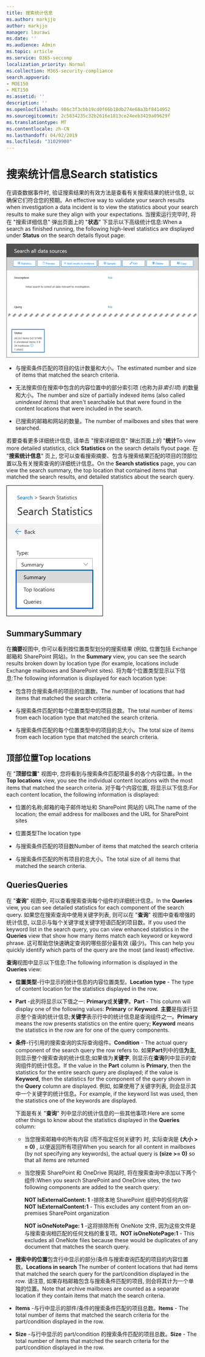 ```yaml
---
title: 搜索统计信息
ms.author: markjjo
author: markjjo
manager: laurawi
ms.date: ''
ms.audience: Admin
ms.topic: article
ms.service: O365-seccomp
localization_priority: Normal
ms.collection: M365-security-compliance
search.appverid:
- MOE150
- MET150
ms.assetid: ''
description: ''
ms.openlocfilehash: 986c3f3cbb19cd0f66b18db274e68a3bf8414952
ms.sourcegitcommit: 2c5834235c32b2616e1813ce24eeb3419a09629f
ms.translationtype: MT
ms.contentlocale: zh-CN
ms.lasthandoff: 04/02/2019
ms.locfileid: "31029900"
---
```

# <a name="search-statistics"></a><span data-ttu-id="858c0-102">搜索统计信息</span><span class="sxs-lookup"><span data-stu-id="858c0-102">Search statistics</span></span>

<span data-ttu-id="858c0-103">在调查数据事件时, 验证搜索结果的有效方法是查看有关搜索结果的统计信息, 以确保它们符合您的预期。</span><span class="sxs-lookup"><span data-stu-id="858c0-103">An effective way to validate your search results when investigation a data incident is to view the statistics about your search results to make sure they align with your expectations.</span></span> <span data-ttu-id="858c0-104">当搜索运行完毕时, 将在 "搜索详细信息" 弹出页面上的 "**状态**" 下显示以下高级统计信息:</span><span class="sxs-lookup"><span data-stu-id="858c0-104">When a search as finished running, the following high-level statistics are displayed under **Status** on the search details flyout page:</span></span>

![在 "搜索详细信息" 弹出页面上搜索 statisics](../media/SearchDetailsFlyout.png)

- <span data-ttu-id="858c0-106">与搜索条件匹配的项目的估计数量和大小。</span><span class="sxs-lookup"><span data-stu-id="858c0-106">The estimated number and size of items that matched the search criteria.</span></span>

- <span data-ttu-id="858c0-107">无法搜索但在搜索中包含的内容位置中的部分索引项 (也称为非*索引项*) 的数量和大小。</span><span class="sxs-lookup"><span data-stu-id="858c0-107">The number and size of partially indexed items (also called *unindexed items*) that aren't searchable but that were found in the content locations that were included in the search.</span></span>

- <span data-ttu-id="858c0-108">已搜索的邮箱和网站的数量。</span><span class="sxs-lookup"><span data-stu-id="858c0-108">The number of mailboxes and sites that were searched.</span></span>

<span data-ttu-id="858c0-109">若要查看更多详细统计信息, 请单击 "搜索详细信息" 弹出页面上的 "**统计**</span><span class="sxs-lookup"><span data-stu-id="858c0-109">To view more detailed statistics, click **Statistics** on the search details flyout page.</span></span> <span data-ttu-id="858c0-110">在 "**搜索统计信息**" 页上, 您可以查看搜索摘要、包含与搜索结果匹配的项目的顶部位置以及有关搜索查询的详细统计信息。</span><span class="sxs-lookup"><span data-stu-id="858c0-110">On the **Search statistics** page, you can view the search summary, the top location that contained items that matched the search results, and detailed statistics about the search query.</span></span>

![搜索统计信息下拉列表](../media/SearchStatisticsDropDownList.png)

## <a name="summary"></a><span data-ttu-id="858c0-112">Summary</span><span class="sxs-lookup"><span data-stu-id="858c0-112">Summary</span></span>

<span data-ttu-id="858c0-113">在**摘要**视图中, 你可以看到按位置类型划分的搜索结果 (例如, 位置包括 Exchange 邮箱和 SharePoint 网站)。</span><span class="sxs-lookup"><span data-stu-id="858c0-113">In the **Summary** view, you can see the search results broken down by location type (for example, locations include Exchange mailboxes and SharePoint sites).</span></span> <span data-ttu-id="858c0-114">将为每个位置类型显示以下信息:</span><span class="sxs-lookup"><span data-stu-id="858c0-114">The following information is displayed for each location type:</span></span>

- <span data-ttu-id="858c0-115">包含符合搜索条件的项目的位置数。</span><span class="sxs-lookup"><span data-stu-id="858c0-115">The number of locations that had items that matched the search criteria.</span></span>

- <span data-ttu-id="858c0-116">与搜索条件匹配的每个位置类型中的项目总数。</span><span class="sxs-lookup"><span data-stu-id="858c0-116">The total number of items from each location type that matched the search criteria.</span></span>

- <span data-ttu-id="858c0-117">与搜索条件匹配的每个位置类型中的项目的总大小。</span><span class="sxs-lookup"><span data-stu-id="858c0-117">The total size of items from each location type that matched the search criteria.</span></span>

## <a name="top-locations"></a><span data-ttu-id="858c0-118">顶部位置</span><span class="sxs-lookup"><span data-stu-id="858c0-118">Top locations</span></span>

<span data-ttu-id="858c0-119">在 "**顶部位置**" 视图中, 您将看到与搜索条件匹配项最多的各个内容位置。</span><span class="sxs-lookup"><span data-stu-id="858c0-119">In the **Top locations** view, you see the individual content locations with the most items that matched the search criteria.</span></span> <span data-ttu-id="858c0-120">对于每个内容位置, 将显示以下信息:</span><span class="sxs-lookup"><span data-stu-id="858c0-120">For each content location, the following information is displayed:</span></span>

- <span data-ttu-id="858c0-121">位置的名称;邮箱的电子邮件地址和 SharePoint 网站的 URL</span><span class="sxs-lookup"><span data-stu-id="858c0-121">The name of the location; the email address for mailboxes and the URL for SharePoint sites</span></span>

- <span data-ttu-id="858c0-122">位置类型</span><span class="sxs-lookup"><span data-stu-id="858c0-122">The location type</span></span>

- <span data-ttu-id="858c0-123">与搜索条件匹配的项目数</span><span class="sxs-lookup"><span data-stu-id="858c0-123">Number of items that matched the search criteria</span></span>

- <span data-ttu-id="858c0-124">与搜索条件匹配的所有项目的总大小。</span><span class="sxs-lookup"><span data-stu-id="858c0-124">The total size of all items that matched the search criteria.</span></span>

## <a name="queries"></a><span data-ttu-id="858c0-125">Queries</span><span class="sxs-lookup"><span data-stu-id="858c0-125">Queries</span></span>

<span data-ttu-id="858c0-126">在 "**查询**" 视图中, 可以查看搜索查询每个组件的详细统计信息。</span><span class="sxs-lookup"><span data-stu-id="858c0-126">In the **Queries** view, you can see detailed statistics for each component of the search query.</span></span> <span data-ttu-id="858c0-127">如果您在搜索查询中使用关键字列表, 则可以在 "**查询**" 视图中查看增强的统计信息, 以显示与每个关键字或关键字短语匹配的项目数。</span><span class="sxs-lookup"><span data-stu-id="858c0-127">If you used the keyword list in the search query, you can view enhanced statistics in the **Queries** view  that show how many items match each keyword or keyword phrase.</span></span> <span data-ttu-id="858c0-128">这可帮助您快速确定查询的哪些部分最有效 (最少)。</span><span class="sxs-lookup"><span data-stu-id="858c0-128">This can help you quickly identify which parts of the query are the most (and least) effective.</span></span> 

<span data-ttu-id="858c0-129">**查询**视图中显示以下信息:</span><span class="sxs-lookup"><span data-stu-id="858c0-129">The following information is displayed in the **Queries** view:</span></span>

 - <span data-ttu-id="858c0-130">**位置类型**-行中显示的统计信息的内容位置类型。</span><span class="sxs-lookup"><span data-stu-id="858c0-130">**Location type** - The type of content location for the statistics displayed in the row.</span></span>

- <span data-ttu-id="858c0-131">**Part** -此列将显示以下值之一: **Primary**或**关键字**。</span><span class="sxs-lookup"><span data-stu-id="858c0-131">**Part** - This column will display one of the following values: **Primary** or **Keyword**.</span></span> <span data-ttu-id="858c0-132">**主要**是指该行显示整个查询的统计信息;**关键字**表示行中的统计信息是查询组件之一。</span><span class="sxs-lookup"><span data-stu-id="858c0-132">**Primary** means the row presents statistics on the entire query; **Keyword** means the statistics in the row are for one of the query components.</span></span>

- <span data-ttu-id="858c0-133">**条件**-行引用的搜索查询的实际查询组件。</span><span class="sxs-lookup"><span data-stu-id="858c0-133">**Condition** - The actual query component of the search query the row refers to.</span></span> <span data-ttu-id="858c0-134">如果**Part**列中的值**为主**, 则显示整个搜索查询的统计信息;如果值为**关键字**, 则显示在**查询**列中显示的查询组件的统计信息。</span><span class="sxs-lookup"><span data-stu-id="858c0-134">If the value in the **Part** column is **Primary**, then the statistics for the entire search query are displayed; if the value is **Keyword**, then the statistics for the component of the query shown in the **Query** column are displayed.</span></span> <span data-ttu-id="858c0-135">例如, 如果使用了关键字列表, 则会显示其中一个关键字的统计信息。</span><span class="sxs-lookup"><span data-stu-id="858c0-135">For example, if the keyword list was used, then the statistics one of the keywords are displayed.</span></span>

  <span data-ttu-id="858c0-136">下面是有关 "**查询**" 列中显示的统计信息的一些其他事项:</span><span class="sxs-lookup"><span data-stu-id="858c0-136">Here are some other things to know about the statistics displayed in the **Queries** column:</span></span>
  
  - <span data-ttu-id="858c0-137">当您搜索邮箱中的所有内容 (而不指定任何关键字) 时, 实际查询是 **(大小 > = 0)** , 以便返回所有项目</span><span class="sxs-lookup"><span data-stu-id="858c0-137">When you search for all content in mailboxes (by not specifying any keywords), the actual query is **(size >= 0)** so that all items are returned</span></span>
  
  - <span data-ttu-id="858c0-138">当您搜索 SharePoint 和 OneDrive 网站时, 将在搜索查询中添加以下两个组件:</span><span class="sxs-lookup"><span data-stu-id="858c0-138">When you search SharePoint and OneDrive sites, the two following components are added to the search query:</span></span>
    
    <span data-ttu-id="858c0-139">**NOT IsExternalContent: 1** -排除本地 SharePoint 组织中的任何内容</span><span class="sxs-lookup"><span data-stu-id="858c0-139">**NOT IsExternalContent:1** - This excludes any content from an on-premises SharePoint organization</span></span>
    
    <span data-ttu-id="858c0-140">**NOT isOneNotePage: 1** -这将排除所有 OneNote 文件, 因为这些文件是与搜索查询相匹配的任何文档的重复项。</span><span class="sxs-lookup"><span data-stu-id="858c0-140">**NOT isOneNotePage:1** - This excludes all OneNote files because these would be duplicates of any document that matches the search query.</span></span>

- <span data-ttu-id="858c0-141">**搜索中的位置**包含行中显示的部分/条件与搜索查询匹配的项目的内容位置数。</span><span class="sxs-lookup"><span data-stu-id="858c0-141">**Locations in search** The number of content locations that had items that matched the search query for the part/condition displayed in the row.</span></span> <span data-ttu-id="858c0-142">请注意, 如果存档邮箱包含与搜索条件匹配的项目, 则会将其计为一个单独的位置。</span><span class="sxs-lookup"><span data-stu-id="858c0-142">Note that archive mailboxes are counted as a separate location if they contain items that match the search criteria.</span></span>

- <span data-ttu-id="858c0-143">**Items** -与行中显示的部件/条件的搜索条件匹配的项目总数。</span><span class="sxs-lookup"><span data-stu-id="858c0-143">**Items** - The total number of items that matched the search criteria for the part/condition displayed in the row.</span></span>

- <span data-ttu-id="858c0-144">**Size** -与行中显示的 part/condition 的搜索条件匹配的项目总数。</span><span class="sxs-lookup"><span data-stu-id="858c0-144">**Size** - The total number of items that matched the search criteria for the part/condition displayed in the row.</span></span>